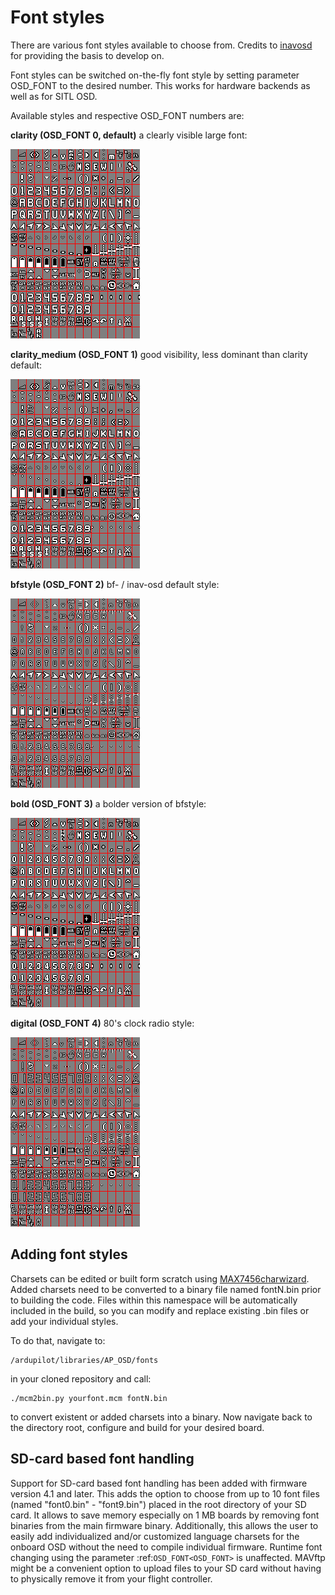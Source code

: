 # Font styles

There are various font styles available to choose from. Credits to [inavosd](https://github.com/iNavFlight/inav-configurator/tree/master/resources/osd) for providing the basis to develop on. 

Font styles can be switched on-the-fly font style by setting parameter OSD_FONT to the desired number. This works for hardware backends as well as for SITL OSD.

Available styles and respective OSD_FONT numbers are:

**clarity (OSD_FONT 0, default)** a clearly visible large font:

  ![](clarity.png)

**clarity_medium (OSD_FONT 1)** good visibility, less dominant than clarity default:

![](clarity_medium.png)

**bfstyle (OSD_FONT 2)** bf- / inav-osd default style: 

![](bfstyle.png)

**bold (OSD_FONT 3)** a bolder version of bfstyle:

![](bold.png)

**digital (OSD_FONT 4)** 80's clock radio style:

![](digital.png)


## Adding font styles ##

Charsets can be edited or built form scratch using [MAX7456charwizard](https://github.com/diydrones/MinimOSD-Extra/blob/master/Tools/MAX7456Charwizard.jar). Added charsets need to be converted to a binary file named fontN.bin prior to building the code. Files within this namespace will be automatically included in the build, so you can modify and replace existing .bin files or add your individual styles.

To do that, navigate to:
```
/ardupilot/libraries/AP_OSD/fonts
```
in your cloned repository and call:
```
./mcm2bin.py yourfont.mcm fontN.bin
```
to convert existent or added charsets into a binary. Now navigate back to the directory root, configure and build for your desired board.


## SD-card based font handling ##

Support for SD-card based font handling has been added with firmware version 4.1 and later. This adds the option to choose from up to 10 font files (named "font0.bin" - "font9.bin") placed in the root directory of your SD card. It allows to save memory especially on 1 MB boards by removing font binaries from the main firmware binary. Additionally, this allows the user to easily add individualized and/or customized language charsets for the onboard OSD without the need to compile  individual firmware. Runtime font changing using the parameter :ref:`OSD_FONT<OSD_FONT>` is unaffected. MAVftp might be a convenient option to upload files to your SD card without having to physically remove it from your flight controller.
